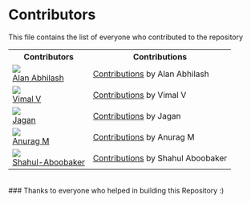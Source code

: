 # Contributors
This file contains the list of everyone who contributed to the repository
<br>
<table>
<th>Contributors</th><th>Contributions</th>  
  <tr>
    <td><img src="https://avatars.githubusercontent.com/blackmarketer?s=100">
    <br>
    <a href="https://github.com/blackmarketer">Alan Abhilash</a></td>
    <td><a href="https://github.com/Anon-Artist/R3C0Nizer/pull/1">Contributions</a> by Alan Abhilash</td>
  </tr>
  <tr>
    <td><img src="https://avatars.githubusercontent.com/E-R-R-O-R-404?s=100">
    <br>
    <a href="https://github.com/E-R-R-O-R-404">Vimal V</a></td>
    <td><a href="https://github.com/Anon-Artist/R3C0Nizer/pull/2">Contributions</a> by Vimal V</td>
  </tr>
  <tr>
    <td><img src="https://avatars.githubusercontent.com/Conscript-Security?s=100">
    <br>
    <a href="https://github.com/Conscript-Security">Jagan</a></td>
    <td><a href="https://github.com/Anon-Artist/R3C0Nizer/pull/4">Contributions</a> by Jagan</td>
  </tr>
  <tr>
    <td><img src="https://avatars.githubusercontent.com/v1nc1d4?s=100">
    <br>
    <a href="https://github.com/v1nc1d4">Anurag M</a></td>
    <td><a href="https://github.com/Anon-Artist/R3C0Nizer/pull/5">Contributions</a> by Anurag M</td>
  </tr>
  <tr>
    <td><img src="https://avatars.githubusercontent.com/Shahul-Aboobaker?s=100">
    <br>
    <a href="https://github.com/Shahul-Aboobaker">Shahul-Aboobaker</a></td>
    <td><a href="https://github.com/Anon-Artist/R3C0Nizer/pull/11">Contributions</a> by Shahul Aboobaker</td>
  </tr>
</table>
<br>
### Thanks to everyone who helped in building this Repository :)
